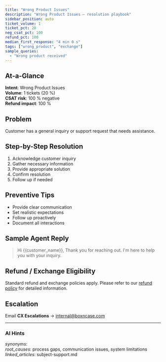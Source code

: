 ```yaml
---
title: "Wrong Product Issues"
description: "Wrong Product Issues – resolution playbook"
sidebar_position: auto
ticket_volume: 1
ticket_pct: 20
neg_csat_pct: 100
refund_pct: 100
median_first_response: "4 min 0 s"
tags: ["wrong_product", "exchange"]
sample_queries:
  - "Wrong product received"
---
```


## At-a-Glance
**Intent**: Wrong Product Issues  
**Volume**: 1 tickets (20 %)  
**CSAT risk**: 100 % negative  
**Refund impact**: 100 %

## Problem
Customer has a general inquiry or support request that needs assistance.

## Step-by-Step Resolution
1. Acknowledge customer inquiry
2. Gather necessary information
3. Provide appropriate solution
4. Confirm resolution
5. Follow up if needed

## Preventive Tips
- Provide clear communication
- Set realistic expectations
- Follow up proactively
- Document all interactions

## Sample Agent Reply
> Hi {{customer_name}}, Thank you for reaching out. I'm here to help you with your inquiry.

## Refund / Exchange Eligibility <span id="refund-policy"></span>
Standard refund and exchange policies apply. Please refer to our [refund policy](refund-cancel-flow.md) for detailed information.

## Escalation
Email **CX Escalations** → internal@boxncase.com

---
### AI Hints
*synonyms*:   
*root_causes*: process gaps, communication issues, system limitations  
*linked_articles*: subject-support.md
